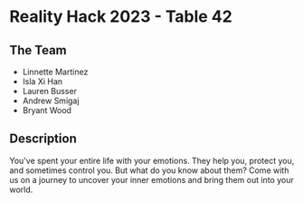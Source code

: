 # Reality Hack 2023 - Table 42

## The Team

- Linnette Martinez
- Isla Xi Han
- Lauren Busser
- Andrew Smigaj
- Bryant Wood


## Description

You've spent your entire life with your emotions. They help you, protect you, and sometimes control you. But what do you know about them? Come with us on a journey to uncover your inner emotions and bring them out into your world.
